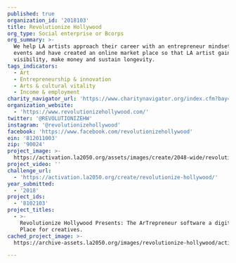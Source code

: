 ```yaml
---
published: true
organization_id: '2018103'
title: Revolutionize Hollywood
org_type: Social enterprise or Bcorps
org_summary: >-
  We help LA artists approach their career with an entrepreneur mindset, we host
  events and have created an online market place so that LA artist gain
  visibility, make money and sustain longevity.
tags_indicators:
  - Art
  - Entrepreneurship & innovation
  - Arts & cultural vitality
  - Income & employment
charity_navigator_url: 'https://www.charitynavigator.org/index.cfm?bay=search.profile&ein=812011003'
organization_website:
  - 'https://www.revolutionizehollywood.com/'
twitter: '@REVOLUTIONIZEHW'
instagram: '@revolutionizehollywood'
facebook: 'https://www.facebook.com/revolutionizehollywood'
ein: '812011003'
zip: '90024'
project_image: >-
  https://activation.la2050.org/assets/images/create/2048-wide/revolutionize-hollywood.jpg
project_video: ''
challenge_url:
  - 'https://activation.la2050.org/create/revolutionize-hollywood/'
year_submitted:
  - '2018'
project_ids:
  - '8102103'
project_titles:
  - >-
    Revolutionize Hollywood Presents: The ArTrepreneur software a digital Market
    Place for creatives.
cached_project_image: >-
  https://archive-assets.la2050.org/images/revolutionize-hollywood/activation.la2050.org/assets/images/create/2048-wide/revolutionize-hollywood.jpg

---
```

